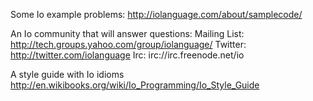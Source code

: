 Some Io example problems:
http://iolanguage.com/about/samplecode/

An Io community that will answer questions:
Mailing List: http://tech.groups.yahoo.com/group/iolanguage/
Twitter: http://twitter.com/iolanguage
Irc: irc://irc.freenode.net/io

A style guide with Io idioms
http://en.wikibooks.org/wiki/Io_Programming/Io_Style_Guide
